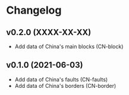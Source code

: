 # Changelog

## v0.2.0 (XXXX-XX-XX)

- Add data of China's main blocks (CN-block)

## v0.1.0 (2021-06-03)

- Add data of China's faults (CN-faults)
- Add data of China's borders (CN-border)
